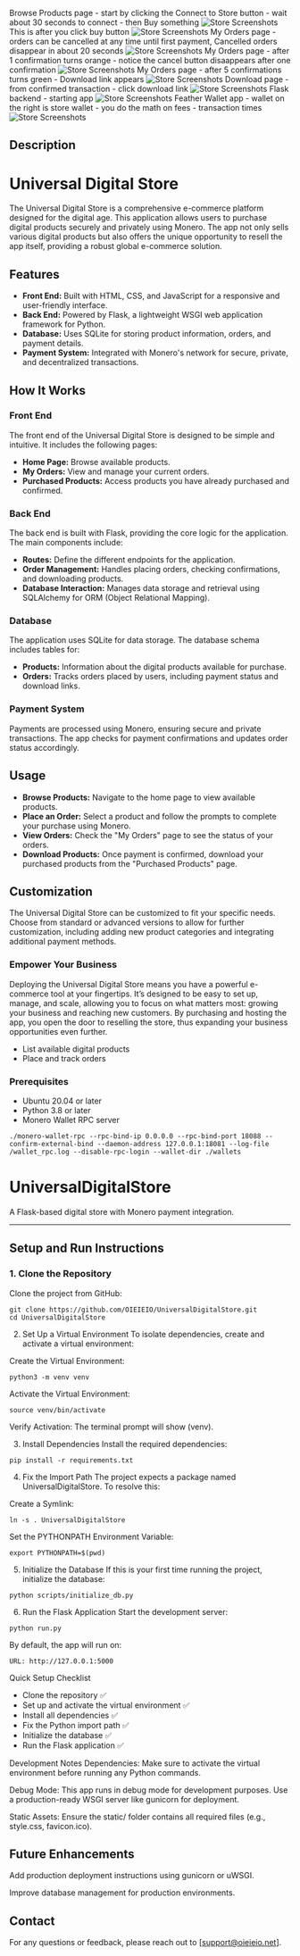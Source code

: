Browse Products page - start by clicking the Connect to Store button - wait about 30 seconds to connect - then Buy something
![Store Screenshots](https://github.com/OIEIEIO/UniversalDigitalStore/blob/main/screenshots/Screenshot%202024-07-24%20124219.png)
This is after you click buy button
![Store Screenshots](https://github.com/OIEIEIO/UniversalDigitalStore/blob/main/screenshots/Screenshot%202024-07-24%20150155.png)
My Orders page - orders can be cancelled at any time until first payment, Cancelled orders disappear in about 20 seconds
![Store Screenshots](https://github.com/OIEIEIO/UniversalDigitalStore/blob/main/screenshots/Screenshot%202024-07-24%20122817.png)
My Orders page - after 1 confirmation turns orange - notice the cancel button disaappears after one confirmation
![Store Screenshots](https://github.com/OIEIEIO/UniversalDigitalStore/blob/main/screenshots/Screenshot%202024-07-24%20122855.png)
My Orders page - after 5 confirmations turns green - Download link appears
![Store Screenshots](https://github.com/OIEIEIO/UniversalDigitalStore/blob/main/screenshots/Screenshot%202024-07-24%20124937.png)
Download page - from confirmed transaction - click download link
![Store Screenshots](https://github.com/OIEIEIO/UniversalDigitalStore/blob/main/screenshots/Screenshot%202024-07-24%20125002.png)
Flask backend - starting app
![Store Screenshots](https://github.com/OIEIEIO/UniversalDigitalStore/blob/main/screenshots/Screenshot%202024-07-24%20134120.png)
Feather Wallet app - wallet on the right is store wallet - you do the math on fees - transaction times
![Store Screenshots](https://github.com/OIEIEIO/UniversalDigitalStore/blob/main/screenshots/Screenshot%202024-07-24%20161620.png)
## Description
# Universal Digital Store

The Universal Digital Store is a comprehensive e-commerce platform designed for the digital age. This application allows users to purchase digital products securely and privately using Monero. The app not only sells various digital products but also offers the unique opportunity to resell the app itself, providing a robust global e-commerce solution.

## Features

- **Front End:** Built with HTML, CSS, and JavaScript for a responsive and user-friendly interface.
- **Back End:** Powered by Flask, a lightweight WSGI web application framework for Python.
- **Database:** Uses SQLite for storing product information, orders, and payment details.
- **Payment System:** Integrated with Monero's network for secure, private, and decentralized transactions.

## How It Works

### Front End

The front end of the Universal Digital Store is designed to be simple and intuitive. It includes the following pages:

- **Home Page:** Browse available products.
- **My Orders:** View and manage your current orders.
- **Purchased Products:** Access products you have already purchased and confirmed.

### Back End

The back end is built with Flask, providing the core logic for the application. The main components include:

- **Routes:** Define the different endpoints for the application.
- **Order Management:** Handles placing orders, checking confirmations, and downloading products.
- **Database Interaction:** Manages data storage and retrieval using SQLAlchemy for ORM (Object Relational Mapping).

### Database

The application uses SQLite for data storage. The database schema includes tables for:

- **Products:** Information about the digital products available for purchase.
- **Orders:** Tracks orders placed by users, including payment status and download links.

### Payment System

Payments are processed using Monero, ensuring secure and private transactions. The app checks for payment confirmations and updates order status accordingly.

## Usage

- **Browse Products:** Navigate to the home page to view available products.
- **Place an Order:** Select a product and follow the prompts to complete your purchase using Monero.
- **View Orders:** Check the "My Orders" page to see the status of your orders.
- **Download Products:** Once payment is confirmed, download your purchased products from the "Purchased Products" page.

## Customization

The Universal Digital Store can be customized to fit your specific needs. Choose from standard or advanced versions to allow for further customization, including adding new product categories and integrating additional payment methods.

### Empower Your Business
Deploying the Universal Digital Store means you have a powerful e-commerce tool at your fingertips. It’s designed to be easy to set up, manage, and scale, allowing you to focus on what matters most: growing your business and reaching new customers. By purchasing and hosting the app, you open the door to reselling the store, thus expanding your business opportunities even further.

- List available digital products
- Place and track orders

### Prerequisites
- Ubuntu 20.04 or later
- Python 3.8 or later
- Monero Wallet RPC server

```./monero-wallet-rpc --rpc-bind-ip 0.0.0.0 --rpc-bind-port 18088 --confirm-external-bind --daemon-address 127.0.0.1:18081 --log-file /wallet_rpc.log --disable-rpc-login --wallet-dir ./wallets```

# **UniversalDigitalStore**

A Flask-based digital store with Monero payment integration.

---

## **Setup and Run Instructions**

### **1. Clone the Repository**

Clone the project from GitHub:
```
git clone https://github.com/OIEIEIO/UniversalDigitalStore.git
cd UniversalDigitalStore
```

2. Set Up a Virtual Environment
To isolate dependencies, create and activate a virtual environment:

Create the Virtual Environment:

```
python3 -m venv venv
```
Activate the Virtual Environment:
```
source venv/bin/activate
```
Verify Activation: The terminal prompt will show (venv).

3. Install Dependencies
Install the required dependencies:
```
pip install -r requirements.txt
```

4. Fix the Import Path
The project expects a package named UniversalDigitalStore. To resolve this:

Create a Symlink:
```
ln -s . UniversalDigitalStore
```
Set the PYTHONPATH Environment Variable:
```
export PYTHONPATH=$(pwd)
```
5. Initialize the Database
If this is your first time running the project, initialize the database:
```
python scripts/initialize_db.py
```
6. Run the Flask Application
Start the development server:
```
python run.py
```
By default, the app will run on:
```
URL: http://127.0.0.1:5000
```
Quick Setup Checklist
- Clone the repository ✅
- Set up and activate the virtual environment ✅
- Install all dependencies ✅
- Fix the Python import path ✅
- Initialize the database ✅
- Run the Flask application ✅

  
Development Notes
Dependencies: Make sure to activate the virtual environment before running any Python commands.

Debug Mode: This app runs in debug mode for development purposes. Use a production-ready WSGI server like gunicorn for deployment.

Static Assets: Ensure the static/ folder contains all required files (e.g., style.css, favicon.ico).

## Future Enhancements

Add production deployment instructions using gunicorn or uWSGI.

Improve database management for production environments.


## Contact
For any questions or feedback, please reach out to [support@oieieio.net].
